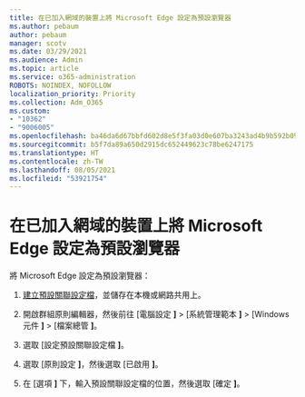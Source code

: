 ```yaml
---
title: 在已加入網域的裝置上將 Microsoft Edge 設定為預設瀏覽器
ms.author: pebaum
author: pebaum
manager: scotv
ms.date: 03/29/2021
ms.audience: Admin
ms.topic: article
ms.service: o365-administration
ROBOTS: NOINDEX, NOFOLLOW
localization_priority: Priority
ms.collection: Adm_O365
ms.custom:
- "10362"
- "9006005"
ms.openlocfilehash: ba46da6d67bbfd602d8e5f3fa03d0e607ba3243ad4b9b592b09b606c73fa8f44
ms.sourcegitcommit: b5f7da89a650d2915dc652449623c78be6247175
ms.translationtype: HT
ms.contentlocale: zh-TW
ms.lasthandoff: 08/05/2021
ms.locfileid: "53921754"
---
```

# <a name="set-microsoft-edge-as-the-default-browser-on-a-domain-joined-device"></a>在已加入網域的裝置上將 Microsoft Edge 設定為預設瀏覽器

將 Microsoft Edge 設定為預設瀏覽器： 

1. [建立預設關聯設定檔](https://go.microsoft.com/fwlink/?linkid=2132437)，並儲存在本機或網路共用上。

1. 開啟群組原則編輯器，然後前往 [電腦設定 **]**  >  [系統管理範本 **]**  >  [Windows 元件 **]**  >  [檔案總管 **]**。

1. 選取 [設定預設關聯設定檔 **]**。

1. 選取 [原則設定 **]**，然後選取 [已啟用 **]**。

1. 在 [選項 **]** 下，輸入預設關聯設定檔的位置，然後選取 [確定 **]**。
